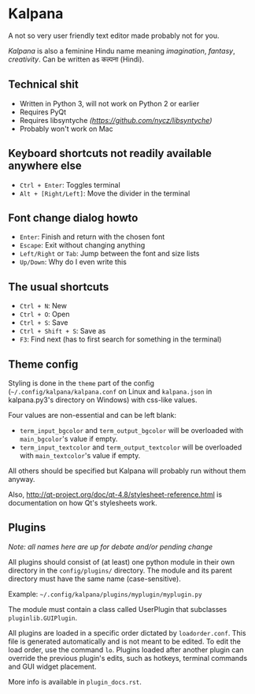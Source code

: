 ﻿Kalpana
=======

A not so very user friendly text editor made probably not for you.

*Kalpana* is also a feminine Hindu name meaning *imagination*, *fantasy*, *creativity*. Can be written as  कल्पना (Hindi).


Technical shit
--------------
* Written in Python 3, will not work on Python 2 or earlier
* Requires PyQt
* Requires libsyntyche *(https://github.com/nycz/libsyntyche)*
* Probably won't work on Mac


Keyboard shortcuts not readily available anywhere else
------------------------------------------------------
* `Ctrl + Enter`: Toggles terminal
* `Alt + [Right/Left]`: Move the divider in the terminal


Font change dialog howto
------------------------
* `Enter`: Finish and return with the chosen font
* `Escape`: Exit without changing anything
* `Left/Right` or `Tab`: Jump between the font and size lists
* `Up/Down`: Why do I even write this


The usual shortcuts
-------------------
* `Ctrl + N`: New
* `Ctrl + O`: Open
* `Ctrl + S`: Save
* `Ctrl + Shift + S`: Save as
* `F3`: Find next (has to first search for something in the terminal)


Theme config
------------
Styling is done in the `theme` part of the config (`~/.config/kalpana/kalpana.conf` on Linux and `kalpana.json` in kalpana.py3's directory on Windows) with css-like values.

Four values are non-essential and can be left blank:

* `term_input_bgcolor` and `term_output_bgcolor` will be overloaded with `main_bgcolor`'s value if empty.
* `term_input_textcolor` and `term_output_textcolor` will be overloaded with `main_textcolor`'s value if empty.

All others should be specified but Kalpana will probably run without them anyway.

Also, http://qt-project.org/doc/qt-4.8/stylesheet-reference.html is documentation on how Qt's stylesheets work.


Plugins
-------
_Note: all names here are up for debate and/or pending change_

All plugins should consist of (at least) one python module in their own directory in the `config/plugins/` directory. The module and its parent directory must have the same name (case-sensitive).

Example: `~/.config/kalpana/plugins/myplugin/myplugin.py`

The module must contain a class called UserPlugin that subclasses `pluginlib.GUIPlugin`.

All plugins are loaded in a specific order dictated by `loadorder.conf`. This file is generated automatically and is not meant to be edited. To edit the load order, use the command `lo`. Plugins loaded after another plugin can override the previous plugin's edits, such as hotkeys, terminal commands and GUI widget placement.

More info is available in `plugin_docs.rst`.
